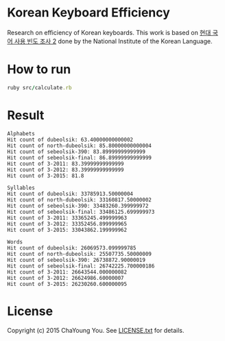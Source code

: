 # Korean Keyboard Efficiency

Research on efficiency of Korean keyboards. This work is based on [현대 국어
사용 빈도 조사
2](http://korean.go.kr/front/reportData/reportDataView.do?mn_id=45&report_seq=1&pageIndex=1)
done by the National Institute of the Korean Language.

# How to run

``` ruby
ruby src/calculate.rb
```

# Result

```
Alphabets
Hit count of dubeolsik: 63.40000000000002
Hit count of north-dubeolsik: 85.80000000000004
Hit count of sebeolsik-390: 83.89999999999999
Hit count of sebeolsik-final: 86.89999999999999
Hit count of 3-2011: 83.39999999999999
Hit count of 3-2012: 83.39999999999999
Hit count of 3-2015: 81.8

Syllables
Hit count of dubeolsik: 33785913.50000004
Hit count of north-dubeolsik: 33160817.50000002
Hit count of sebeolsik-390: 33483260.399999972
Hit count of sebeolsik-final: 33486125.699999973
Hit count of 3-2011: 33365245.499999963
Hit count of 3-2012: 33352456.899999965
Hit count of 3-2015: 33043862.199999962

Words
Hit count of dubeolsik: 26069573.099999785
Hit count of north-dubeolsik: 25507735.50000009
Hit count of sebeolsik-390: 26738872.90000019
Hit count of sebeolsik-final: 26742225.700000186
Hit count of 3-2011: 26643544.000000082
Hit count of 3-2012: 26624986.60000007
Hit count of 3-2015: 26230260.600000095
```

# License

Copyright (c) 2015 ChaYoung You. See [LICENSE.txt](LICENSE.txt) for details.
